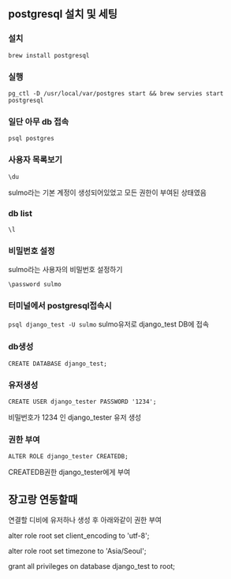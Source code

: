 ## postgresql 설치 및 세팅

### 설치

`brew install postgresql`

### 실행

`pg_ctl -D /usr/local/var/postgres start && brew servies start postgresql`

### 일단 아무 db 접속

`psql postgres`

### 사용자 목록보기

`\du`

sulmo라는 기본 계정이 생성되어있었고 모든 권한이 부여된 상태였음

### db list

`\l`

### 비밀번호 설정

sulmo라는 사용자의 비밀번호 설정하기

`\password sulmo`

### 터미널에서 postgresql접속시

`psql django_test -U sulmo`
sulmo유저로 django_test DB에 접속

### db생성

`CREATE DATABASE django_test;`

### 유저생성

`CREATE USER django_tester PASSWORD '1234';`

비밀번호가 1234 인 django_tester 유저 생성

### 권한 부여

`ALTER ROLE django_tester CREATEDB;`

CREATEDB권한 django_tester에게 부여

## 장고랑 연동할때

연결할 디비에 유저하나 생성 후 아래와같이 권한 부여

alter role root set client_encoding to 'utf-8';

alter role root set timezone to 'Asia/Seoul';

grant all privileges on database django_test to root;

